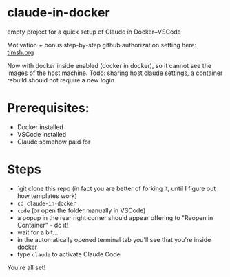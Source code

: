 # claude-in-docker
empty project for a quick setup of Claude in Docker+VSCode

Motivation + bonus step-by-step github authorization setting here: [timsh.org](https://timsh.org/claude-inside-docker/)

Now with docker inside enabled (docker in docker), so it cannot see the images of the host machine.
Todo: sharing host claude settings, a container rebuild should not require a new login

# Prerequisites: 
- Docker installed
- VSCode installed
- Claude somehow paid for

# Steps
- `git clone this repo
(in fact you are better of forking it, until I figure out how templates work)
- `cd claude-in-docker`
- `code` (or open the folder manually in VSCode)
- a popup in the rear right corner should appear offering to "Reopen in Container" - do it!
- wait for a bit...
- in the automatically opened terminal tab you'll see that you're inside docker
- type `claude` to activate Claude Code

You're all set! 
